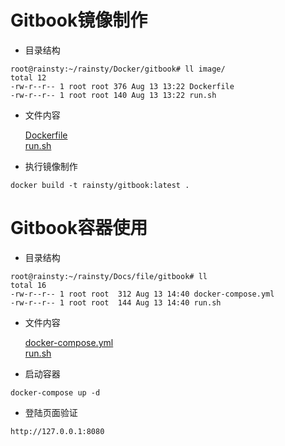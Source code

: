 # Gitbook镜像制作  

* 目录结构  

``` text
root@rainsty:~/rainsty/Docker/gitbook# ll image/
total 12
-rw-r--r-- 1 root root 376 Aug 13 13:22 Dockerfile
-rw-r--r-- 1 root root 140 Aug 13 13:22 run.sh
```

* 文件内容  

    [Dockerfile](../dockerFile/gitbook/image/Dockerfile)  
    [run.sh](../dockerFile/gitbook/image/run.sh)  

* 执行镜像制作  

``` text
docker build -t rainsty/gitbook:latest .
```

# Gitbook容器使用  

* 目录结构  

``` text
root@rainsty:~/rainsty/Docs/file/gitbook# ll
total 16
-rw-r--r-- 1 root root  312 Aug 13 14:40 docker-compose.yml
-rw-r--r-- 1 root root  144 Aug 13 14:40 run.sh
```

* 文件内容  

    [docker-compose.yml](../dockerFile/gitbook/docker-compose.yml)  
    [run.sh](../dockerFile/gitbook/run.sh)  

* 启动容器  

``` text
docker-compose up -d
```

* 登陆页面验证  

``` text
http://127.0.0.1:8080
```
